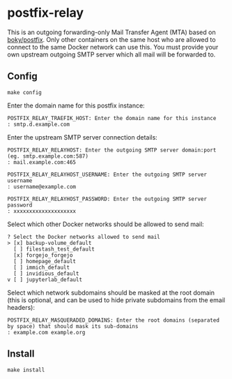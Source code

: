 # postfix-relay

This is an outgoing forwarding-only Mail Transfer Agent (MTA) based on
[boky/postfix](https://github.com/bokysan/docker-postfix). Only other
containers on the same host who are allowed to connect to the same
Docker network can use this. You must provide your own upstream
outgoing SMTP server which all mail will be forwarded to.

## Config

```
make config
```

Enter the domain name for this postfix instance:

```
POSTFIX_RELAY_TRAEFIK_HOST: Enter the domain name for this instance
: smtp.d.example.com
```

Enter the upstream SMTP server connection details:

```
POSTFIX_RELAY_RELAYHOST: Enter the outgoing SMTP server domain:port (eg. smtp.example.com:587)
: mail.example.com:465

POSTFIX_RELAY_RELAYHOST_USERNAME: Enter the outgoing SMTP server username
: username@example.com

POSTFIX_RELAY_RELAYHOST_PASSWORD: Enter the outgoing SMTP server password
: xxxxxxxxxxxxxxxxxxxx
```

Select which other Docker networks should be allowed to send mail:

```
? Select the Docker networks allowed to send mail
> [x] backup-volume_default
  [ ] filestash_test_default
  [x] forgejo_forgejo
  [ ] homepage_default
  [ ] immich_default
  [ ] invidious_default
v [ ] jupyterlab_default
```

Select which network subdomains should be masked at the root domain
(this is optional, and can be used to hide private subdomains from the
email headers):

```
POSTFIX_RELAY_MASQUERADED_DOMAINS: Enter the root domains (separated by space) that should mask its sub-domains
: example.com example.org
```

## Install

```
make install
```

